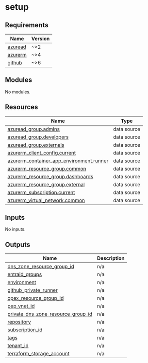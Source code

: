 # setup

<!-- BEGIN_TF_DOCS -->
## Requirements

| Name | Version |
|------|---------|
| <a name="requirement_azuread"></a> [azuread](#requirement\_azuread) | ~>2 |
| <a name="requirement_azurerm"></a> [azurerm](#requirement\_azurerm) | ~>4 |
| <a name="requirement_github"></a> [github](#requirement\_github) | ~>6 |

## Modules

No modules.

## Resources

| Name | Type |
|------|------|
| [azuread_group.admins](https://registry.terraform.io/providers/hashicorp/azuread/latest/docs/data-sources/group) | data source |
| [azuread_group.developers](https://registry.terraform.io/providers/hashicorp/azuread/latest/docs/data-sources/group) | data source |
| [azuread_group.externals](https://registry.terraform.io/providers/hashicorp/azuread/latest/docs/data-sources/group) | data source |
| [azurerm_client_config.current](https://registry.terraform.io/providers/hashicorp/azurerm/latest/docs/data-sources/client_config) | data source |
| [azurerm_container_app_environment.runner](https://registry.terraform.io/providers/hashicorp/azurerm/latest/docs/data-sources/container_app_environment) | data source |
| [azurerm_resource_group.common](https://registry.terraform.io/providers/hashicorp/azurerm/latest/docs/data-sources/resource_group) | data source |
| [azurerm_resource_group.dashboards](https://registry.terraform.io/providers/hashicorp/azurerm/latest/docs/data-sources/resource_group) | data source |
| [azurerm_resource_group.external](https://registry.terraform.io/providers/hashicorp/azurerm/latest/docs/data-sources/resource_group) | data source |
| [azurerm_subscription.current](https://registry.terraform.io/providers/hashicorp/azurerm/latest/docs/data-sources/subscription) | data source |
| [azurerm_virtual_network.common](https://registry.terraform.io/providers/hashicorp/azurerm/latest/docs/data-sources/virtual_network) | data source |

## Inputs

No inputs.

## Outputs

| Name | Description |
|------|-------------|
| <a name="output_dns_zone_resource_group_id"></a> [dns\_zone\_resource\_group\_id](#output\_dns\_zone\_resource\_group\_id) | n/a |
| <a name="output_entraid_groups"></a> [entraid\_groups](#output\_entraid\_groups) | n/a |
| <a name="output_environment"></a> [environment](#output\_environment) | n/a |
| <a name="output_github_private_runner"></a> [github\_private\_runner](#output\_github\_private\_runner) | n/a |
| <a name="output_opex_resource_group_id"></a> [opex\_resource\_group\_id](#output\_opex\_resource\_group\_id) | n/a |
| <a name="output_pep_vnet_id"></a> [pep\_vnet\_id](#output\_pep\_vnet\_id) | n/a |
| <a name="output_private_dns_zone_resource_group_id"></a> [private\_dns\_zone\_resource\_group\_id](#output\_private\_dns\_zone\_resource\_group\_id) | n/a |
| <a name="output_repository"></a> [repository](#output\_repository) | n/a |
| <a name="output_subscription_id"></a> [subscription\_id](#output\_subscription\_id) | n/a |
| <a name="output_tags"></a> [tags](#output\_tags) | n/a |
| <a name="output_tenant_id"></a> [tenant\_id](#output\_tenant\_id) | n/a |
| <a name="output_terraform_storage_account"></a> [terraform\_storage\_account](#output\_terraform\_storage\_account) | n/a |
<!-- END_TF_DOCS -->
